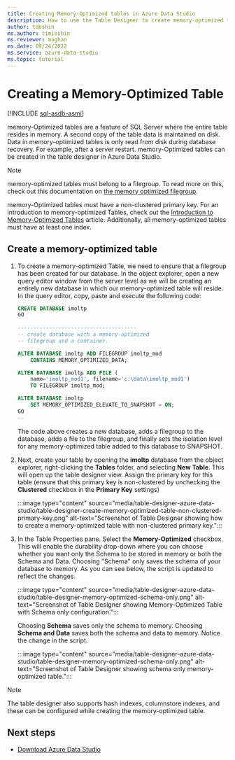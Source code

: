 ```yaml
---
title: Creating Memory-Optimized tables in Azure Data Studio
description: How to use the Table Designer to create memory-optimized tables
author: tdoshin
ms.author: timioshin
ms.reviewer: maghan
ms.date: 09/24/2022
ms.service: azure-data-studio
ms.topic: tutorial
---
```


# Creating a Memory-Optimized Table

[!INCLUDE [sql-asdb-asmi](includes/applies-to-version/sql-asdb-asmi.md)]

 memory-Optimized tables are a feature of SQL Server where the entire table resides in memory. A second copy of the table data is maintained on disk. Data in memory-optimized tables is only read from disk during database recovery. For example, after a server restart. memory-Optimized tables can be created in the table designer in Azure Data Studio.

> [!NOTE]
> memory-optimized tables must belong to a filegroup. To read more on this, check out this documentation on [the memory optimized filegroup](/sql/relational-databases/in-memory-oltp/the-memory-optimized-filegroup).

 memory-Optimized tables must have a non-clustered primary key. For an introduction to memory-optimized Tables, check out the [Introduction to Memory-Optimized Tables](/sql/relational-databases/in-memory-oltp/introduction-to-memory-optimized-tables) article. Additionally, all memory-optimized tables must have at least one index.

## Create a memory-optimized table

1. To create a memory-optimized Table, we need to ensure that a filegroup has been created for our database. In the object explorer, open a new query editor window from the server level as we will be creating an entirely new database in which our memory-optimized table will reside. In the query editor, copy, paste and execute the following code:

    ```sql  
    CREATE DATABASE imoltp   
    GO  
      
    --------------------------------------  
    -- create database with a memory-optimized
    -- filegroup and a container.
    
    ALTER DATABASE imoltp ADD FILEGROUP imoltp_mod
        CONTAINS MEMORY_OPTIMIZED_DATA;
    
    ALTER DATABASE imoltp ADD FILE (
        name='imoltp_mod1', filename='c:\data\imoltp_mod1')
        TO FILEGROUP imoltp_mod;
    
    ALTER DATABASE imoltp
        SET MEMORY_OPTIMIZED_ELEVATE_TO_SNAPSHOT = ON;
    GO  
    --
    ```

    The code above creates a new database, adds a filegroup to the database, adds a file to the filegroup, and finally sets the isolation level for any memory-optimized table added to this database to SNAPSHOT.

2. Next, create your table by opening the **imoltp** database from the object explorer, right-clicking the **Tables** folder, and selecting **New Table**. This will open up the table designer view. Assign the primary key for this table (ensure that this primary key is non-clustered by unchecking the **Clustered** checkbox in the **Primary Key** settings)

    :::image type="content" source="media/table-designer-azure-data-studio/table-designer-create-memory-optimized-table-non-clustered-primary-key.png" alt-text="Screenshot of Table Designer showing how to create a memory-optimized table with non-clustered primary key.":::

3. In the Table Properties pane. Select the **Memory-Optimized** checkbox. This will enable the durability drop-down where you can choose whether you want only the Schema to be stored in memory or both the Schema and Data. Choosing "Schema" only saves the schema of your database to memory. As you can see below, the script is updated to reflect the changes.

    :::image type="content" source="media/table-designer-azure-data-studio/table-designer-memory-optimized-schema-only.png" alt-text="Screenshot of Table Designer showing Memory-Optimized Table with Schema only configuration.":::

    Choosing **Schema** saves only the schema to memory. Choosing **Schema and Data** saves both the schema and data to memory. Notice the change in the script.

    :::image type="content" source="media/table-designer-azure-data-studio/table-designer-memory-optimized-schema-only.png" alt-text="Screenshot of Table Designer showing schema only memory-optimized table.":::

> [!NOTE]
> The table designer also supports hash indexes, columnstore indexes, and these can be configured while creating the memory-optimized table.

## Next steps

- [Download Azure Data Studio](./download-azure-data-studio.md)
